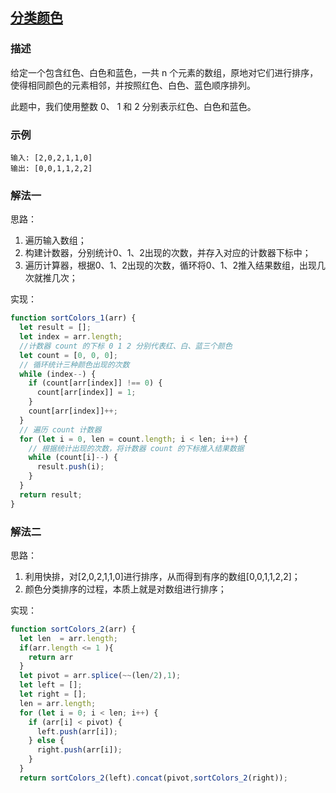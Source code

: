 ## [分类颜色](https://github.com/StarShi/Big-Monster/blob/master/source/leet-code/src/sort/sort-colors.js)

### 描述

给定一个包含红色、白色和蓝色，一共 n 个元素的数组，原地对它们进行排序，使得相同颜色的元素相邻，并按照红色、白色、蓝色顺序排列。

此题中，我们使用整数 0、 1 和 2 分别表示红色、白色和蓝色。

### 示例

```
输入: [2,0,2,1,1,0]
输出: [0,0,1,1,2,2]
```

### 解法一

思路：

1. 遍历输入数组；
2. 构建计数器，分别统计0、1、2出现的次数，并存入对应的计数器下标中；
3. 遍历计算器，根据0、1、2出现的次数，循环将0、1、2推入结果数组，出现几次就推几次；


实现：

```javascript
function sortColors_1(arr) {
  let result = [];
  let index = arr.length;
  //计数器 count 的下标 0 1 2 分别代表红、白、蓝三个颜色
  let count = [0, 0, 0];
  // 循环统计三种颜色出现的次数
  while (index--) {
    if (count[arr[index]] !== 0) {
      count[arr[index]] = 1;
    }
    count[arr[index]]++;
  }
  // 遍历 count 计数器
  for (let i = 0, len = count.length; i < len; i++) {
    // 根据统计出现的次数，将计数器 count 的下标推入结果数据
    while (count[i]--) {
      result.push(i);
    }
  }
  return result;
}
```

### 解法二

思路：

1. 利用快排，对[2,0,2,1,1,0]进行排序，从而得到有序的数组[0,0,1,1,2,2]；
2. 颜色分类排序的过程，本质上就是对数组进行排序；


实现：

```javascript
function sortColors_2(arr) {
  let len  = arr.length;
  if(arr.length <= 1 ){
    return arr
  }
  let pivot = arr.splice(~~(len/2),1);
  let left = [];
  let right = [];
  len = arr.length;
  for (let i = 0; i < len; i++) {
    if (arr[i] < pivot) {
      left.push(arr[i]);
    } else {
      right.push(arr[i]);
    }
  }
  return sortColors_2(left).concat(pivot,sortColors_2(right));
```